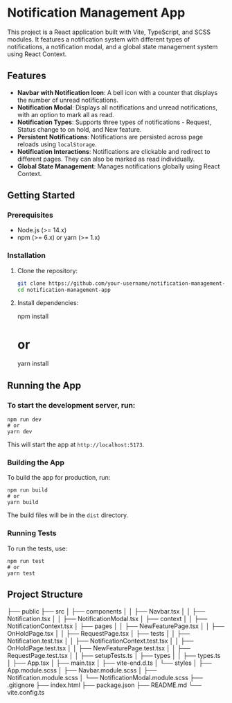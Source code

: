 # Notification Management App

This project is a React application built with Vite, TypeScript, and SCSS modules. It features a notification system with different types of notifications, a notification modal, and a global state management system using React Context.

## Features

- **Navbar with Notification Icon**: A bell icon with a counter that displays the number of unread notifications.
- **Notification Modal**: Displays all notifications and unread notifications, with an option to mark all as read.
- **Notification Types**: Supports three types of notifications - Request, Status change to on hold, and New feature.
- **Persistent Notifications**: Notifications are persisted across page reloads using `localStorage`.
- **Notification Interactions**: Notifications are clickable and redirect to different pages. They can also be marked as read individually.
- **Global State Management**: Manages notifications globally using React Context.

## Getting Started

### Prerequisites

- Node.js (>= 14.x)
- npm (>= 6.x) or yarn (>= 1.x)

### Installation

1. Clone the repository:

   ```bash
   git clone https://github.com/your-username/notification-management-app.git
   cd notification-management-app

2. Install dependencies:

    npm install
    # or
    yarn install

## Running the App
### To start the development server, run:
    npm run dev
    # or
    yarn dev

This will start the app at `http://localhost:5173`.

### Building the App
To build the app for production, run:

    npm run build
    # or
    yarn build

The build files will be in the `dist` directory.

### Running Tests
To run the tests, use:

    npm run test
    # or
    yarn test

## Project Structure
├── public
├── src
│   ├── components
│   │   ├── Navbar.tsx
│   │   ├── Notification.tsx
│   │   ├── NotificationModal.tsx
│   ├── context
│   │   ├── NotificationContext.tsx
│   ├── pages
│   │   ├── NewFeaturePage.tsx
│   │   ├── OnHoldPage.tsx
│   │   ├── RequestPage.tsx
│   ├── tests
│   │   ├── Notification.test.tsx
│   │   ├── NotificationContext.test.tsx
│   │   ├── OnHoldPage.test.tsx
│   │   ├── NewFeaturePage.test.tsx
│   │   ├── RequestPage.test.tsx
│   │   ├── setupTests.ts
│   ├── types
│   │   ├── types.ts
│   ├── App.tsx
│   ├── main.tsx
│   ├── vite-end.d.ts
│   └── styles
│       ├── App.module.scss
│       ├── Navbar.module.scss
│       ├── Notification.module.scss
│       └── NotificationModal.module.scss
├── .gitignore
├── index.html
├── package.json
├── README.md
└── vite.config.ts
